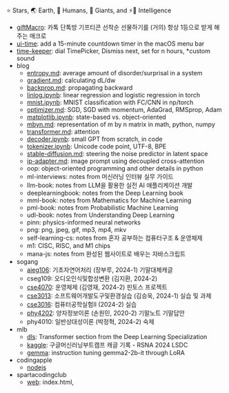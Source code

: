 ⭐ Stars, 🌏 Earth, 👫 Humans, 👣 Giants, and ⚡🧠 Intelligence

- [giftMacro](https://github.com/star-bits/giftMacro): 카톡 단톡방 기프티콘 선착순 선물하기를 (거의) 항상 1등으로 받게 해주는 매크로
- [ui-time](https://github.com/star-bits/ui-time): add a 15-minute countdown timer in the macOS menu bar
- [time-keeper](https://github.com/star-bits/time-keeper): dial TimePicker, Dismiss next, set for n hours, *custom sound
- blog
  - [entropy.md](https://github.com/star-bits/blog/blob/main/entropy.md): average amount of disorder/surprisal in a system
  - [gradient.md](https://github.com/star-bits/blog/blob/main/gradient.md): calculating dL/dw
  - [backprop.md](https://github.com/star-bits/blog/blob/main/backprop.md): propagating backward
  - [linlog.ipynb](https://github.com/star-bits/blog/blob/main/linlog.ipynb): linear regression and logistic regression in torch
  - [mnist.ipynb](https://github.com/star-bits/blog/blob/main/mnist.ipynb): MNIST classification with FC/CNN in np/torch
  - [optimizer.md](https://github.com/star-bits/blog/blob/main/optimizer.md): SGD, SGD with momentum, AdaGrad, RMSprop, Adam
  - [matplotlib.ipynb](https://github.com/star-bits/blog/blob/main/matplotlib.ipynb): state-based vs. object-oriented
  - [mbyn.md](https://github.com/star-bits/blog/blob/main/mbyn.md): representation of m by n matrix in math, python, numpy
  - [transformer.md](https://github.com/star-bits/blog/blob/main/transformer.md): attention
  - [decoder.ipynb](https://github.com/star-bits/blog/blob/main/decoder.ipynb): small GPT from scratch, in code
  - [tokenizer.ipynb](https://github.com/star-bits/blog/blob/main/tokenizer.ipynb): Unicode code point, UTF-8, BPE
  - [stable-diffusion.md](https://github.com/star-bits/blog/blob/main/stable-diffusion.md): steering the noise predictor in latent space
  - [ip-adapter.md](https://github.com/star-bits/blog/blob/main/ip-adapter.md): image prompt using decoupled cross-attention
  - oop: object-oriented programming and other details in python
  - ml-interviews: notes from 머신러닝 인터뷰 실무 가이드
  - llm-book: notes from LLM을 활용한 실전 AI 애플리케이션 개발
  - deeplearningbook: notes from the Deep Learning book
  - mml-book: notes from Mathematics for Machine Learning
  - pml-book: notes from Probabilistic Machine Learning
  - udl-book: notes from Understanding Deep Learning
  - pinn: physics-informed neural networks
  - png: png, jpeg, gif, mp3, mp4, mkv
  - self-learning-cs: notes from 혼자 공부하는 컴퓨터구조 & 운영체제
  - m1: CISC, RISC, and M1 chips
  - mana-js: notes from 완성된 웹사이트로 배우는 자바스크립트
- sogang
  - [aieg106](https://github.com/star-bits/sogang-aieg106): 기초자연어처리 (장부루, 2024-1) 기말대체캐글
  - cseg109: 오디오인식및합성변환 (김지환, 2024-2)
  - [cse4070](https://github.com/star-bits/sogang-cse4070): 운영체제 (김영재, 2024-2) 핀토스 프로젝트
  - [cse3013](https://github.com/star-bits/sogang-cse3013): 소프트웨어개발도구및환경실습 (김승욱, 2024-1) 실습 및 과제
  - [cse3016](https://github.com/star-bits/sogang-cse3016): 컴퓨터공학실험II (2024-2) 실습
  - [phy4202](https://github.com/star-bits/sogang-phy4202): 양자정보이론 (손원민, 2020-2) 기말노트 기말답안
  - phy4010: 일반상대성이론 (박정혁, 2024-2) 숙제
- mlb
  - [dls](https://github.com/star-bits/mlb-dls): Transformer section from the Deep Learning Specialization
  - [kaggle](https://github.com/star-bits/mlb-kaggle): 구글머신러닝부트캠프 캐글 기록 - RSNA 2024 LSDC
  - [gemma](https://github.com/star-bits/mlb-gemma): instruction tuning gemma2-2b-it through LoRA
- codingapple
  - [nodejs](https://github.com/star-bits/codingapple-nodejs)
- spartacodingclub
  - [web](https://github.com/star-bits/sparta-coding-club-web): index.html, <style>, <script>, app.py, Flask, MongoDB, GET, POST, bs4, AWS
  - [app](https://github.com/star-bits/sparta-coding-club-app): flutter, StatelessWidget, StatefulWidget, Provider, SharedPreferences, async
- [boostcampAI](https://github.com/star-bits/boostcampAI): 부스트캠프 AI Tech 학습 내용 정리
- [chatClassifier3](https://github.com/star-bits/chatClassifier3): 단톡방에서 문장만 보고 누가 쓴 건지 추측해보자
- [giftChatCounter2](https://github.com/star-bits/giftChatCounter2): 카톡 단톡방 대화량 & 선착순 카운터
- [prettyURL](https://github.com/star-bits/prettyURL): Click the extension icon to copy human readable URL.
- [all-seaing-eye](https://github.com/star-bits/all-seaing-eye): AI lookout at sea using MMDetection
- [eye-of-segmento](https://github.com/star-bits/eye-of-segmento): segment-anything and ConvNeXt on webcam input
- [burgerkingevent-bot](https://github.com/star-bits/burgerkingevent-bot): 콰트로 맥시멈...이하 생략 이벤트 매크로
- [gmarket-taja-game-bot](https://github.com/star-bits/gmarket-taja-game-bot): G마켓 타자왕 이벤트 매크로
- [kichATwear](https://github.com/star-bits/kichATwear): A Wear OS watch face inspired by linux terminal aesthetics.
- [ThreeBodyBot](https://github.com/star-bits/ThreeBodyBot): Quickstart guide for running ThreeBodyBot
- [sort-into-subfolders](https://github.com/star-bits/sort-into-subfolders): Sort files by date created, date modified, content created (EXIF)
